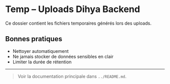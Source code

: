 # Temp – Uploads Dihya Backend

Ce dossier contient les fichiers temporaires générés lors des uploads.

## Bonnes pratiques
- Nettoyer automatiquement
- Ne jamais stocker de données sensibles en clair
- Limiter la durée de rétention

---

> Voir la documentation principale dans `../README.md`.
